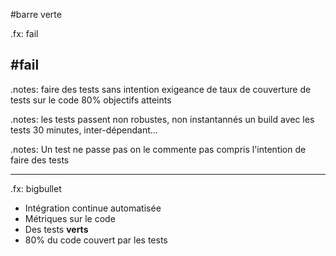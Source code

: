 #barre <span class="red">verte</span>

.fx: fail

## #fail
	
.notes: faire des tests sans intention exigeance de taux de couverture de tests sur le code 80% objectifs atteints 

.notes: les tests passent non robustes, non instantannés un build avec les tests 30 minutes, inter-dépendant... 

.notes: Un test ne passe pas on le commente pas compris l'intention de faire des tests

---

.fx: bigbullet

* Intégration continue automatisée
* Métriques sur le code
* Des tests <span class="green">**verts**</span>
* 80% du code couvert par les tests
